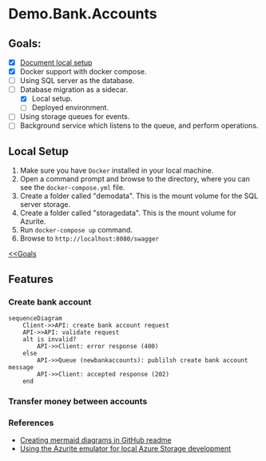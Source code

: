 # Demo.Bank.Accounts

## Goals:

- [x] [Document local setup](#local-setup)
- [x] Docker support with docker compose. 
- [ ] Using SQL server as the database.
- [ ] Database migration as a sidecar.
  - [x] Local setup.
  - [ ] Deployed environment.
- [ ] Using storage queues for events.
- [ ] Background service which listens to the queue, and perform operations.

## Local Setup

1. Make sure you have `Docker` installed in your local machine.
2. Open a command prompt and browse to the directory, where you can see the `docker-compose.yml` file.
3. Create a folder called "demodata". This is the mount volume for the SQL server storage.
4. Create a folder called "storagedata". This is the mount volume for Azurite.
5. Run `docker-compose up` command.
6. Browse to `http://localhost:8080/swagger`

[<<Goals](#goals)

## Features

### Create bank account

```mermaid
sequenceDiagram
    Client->>API: create bank account request
    API->>API: validate request
    alt is invalid?
        API->>Client: error response (400)
    else
        API->>Queue (newbankaccounts): publilsh create bank account message
        API->>Client: accepted response (202)
    end
```

### Transfer money between accounts


### References

- [Creating mermaid diagrams in GitHub readme](https://docs.github.com/en/get-started/writing-on-github/working-with-advanced-formatting/creating-diagrams)
- [Using the Azurite emulator for local Azure Storage development](https://docs.microsoft.com/en-us/azure/storage/common/storage-use-azurite?tabs=visual-studio)